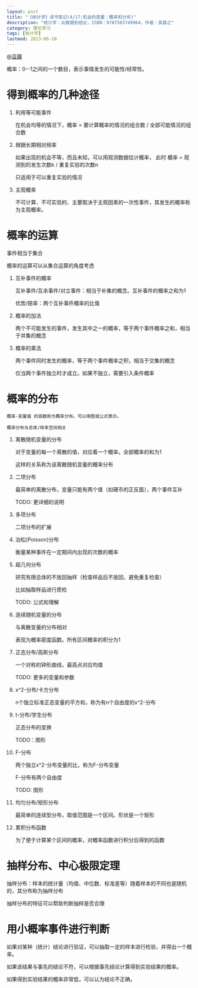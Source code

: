 ```yaml
---
layout: post
title: "《统计学》读书笔记(4/17:机会的度量：概率和分布)"
description: "统计学：从数据到结论，ISBN：9787503749964，作者：吴喜之"
category: 理论学习
tags: [统计学]
lastmod: 2013-06-10
---
```


@[豆瓣](http://book.douban.com/subject/2193810/)

概率：0--1之间的一个数目，表示事情发生的可能性/经常性。


# 得到概率的几种途径

1. 利用等可能事件

   在机会均等的情况下，概率 = 要计算概率的情况的组合数 / 全部可能情况的组合数

2. 根据长期相对频率

   如果出现的机会不等，而且未知，可以用观测数据估计概率， 此时 概率 = 观测到的发生次数k / 重复实验的次数n

   只适用于可以重复实验的情况

3. 主观概率

   不可计算、不可实验的、主要取决于主观因素的一次性事件，其发生的概率称为主观概率。


# 概率的运算

事件相当于集合

概率的运算可以从集合运算的角度考虑

1. 互补事件的概率

   互补事件/互余事件/对立事件：相当于补集的概念。互补事件的概率之和为1

   优势/赔率：两个互补事件概率的比值

2. 概率的加法

   两个不可能发生的事件，发生其中之一的概率，等于两个事件概率之和，相当于并集的概念

3. 概率的乘法

	两个事件同时发生的概率，等于两个事件概率之积，相当于交集的概念

	仅当两个事件独立时才成立。如果不独立，需要引入条件概率

# 概率的分布

	概率-变量值 的函数称为概率分布。可以用图或公式表示。

	概率分布与总体/样本空间相关

1. 离散随机变量的分布

   对于变量的每一个离散的值，对应着一个概率。全部概率的和为1

   这样的关系称为该离散随机变量的概率分布

2. 二项分布

   最简单的离散分布，变量只能有两个值（如硬币的正反面），两个事件互补

   TODO: 更详细的说明

3. 多项分布

   二项分布的扩展

4. 泊松(Poisson)分布

   衡量某种事件在一定期间内出现的次数的概率

5. 超几何分布

   研究有限总体的不放回抽样（检查样品后不放回，避免重复检查）

   比如抽取样品进行质检

   TODO: 公式和理解

6. 连续随机变量的分布

   与离散变量的分布相对

   表现为概率密度函数。所有区间概率的积分为1

7. 正态分布/高斯分布

   一个对称的钟形曲线，最高点对应均值

   TODO: 更多的变量和参数

8. x^2-分布/卡方分布

   n个独立标准正态变量的平方和，称为有n个自由度的x^2-分布

9. t-分布/学生分布

   正态分布的变换

   TODO：图形

10. F-分布

    两个独立x^2-分布变量的比，称为F-分布变量

    F-分布有两个自由度

    TODO: 图形


11. 均匀分布/矩形分布

    最简单的连续型分布，取值范围是一个区间。形状是一个矩形


12. 累积分布函数

    为了便于计算某个区间的概率，对概率函数进行积分后得到的函数




# 抽样分布、中心极限定理

  抽样分布：样本的统计量（均值、中位数、标准差等）随着样本的不同也是随机的，其分布称为抽样分布

  抽样分布的特征可以帮助判断抽样是否合理



# 用小概率事件进行判断

  如果对某种（统计）结论进行验证，可以抽取一定的样本进行检验，并得出一个概率。

  如果该结果与事先的结论不符，可以根据事先结论计算得到实验结果的概率。

  如果得到实验结果的概率非常低，可以认为结论不正确。

